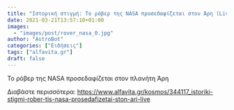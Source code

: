 ```yaml
---
title: "Ιστορική στιγμή: Το ρόβερ της NASA προσεδαφίζεται στον Άρη (Live)"
date: 2021-03-21T13:57:10+01:00
images:
  - "images/post/rover_nasa_0.jpg"
author: "AstroBot"
categories: ["Ειδήσεις"]
tags: ["alfavita.gr"]
draft: false
---
```


Το ρόβερ της NASA προσεδαφίζεται στον πλανήτη Άρη

Διαβάστε περισσότερα: https://www.alfavita.gr/kosmos/344117_istoriki-stigmi-rober-tis-nasa-prosedafizetai-ston-ari-live
